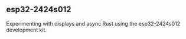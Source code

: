 ## esp32-2424s012

Experimenting with displays and async Rust using the esp32-2424s012 development kit.